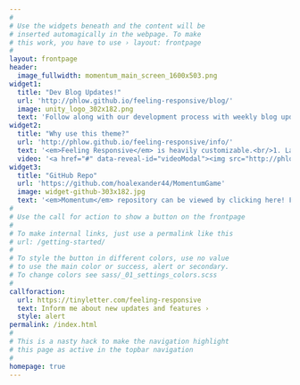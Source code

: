 ```yaml
---
#
# Use the widgets beneath and the content will be
# inserted automagically in the webpage. To make
# this work, you have to use › layout: frontpage
#
layout: frontpage
header:
  image_fullwidth: momentum_main_screen_1600x503.png
widget1:
  title: "Dev Blog Updates!"
  url: 'http://phlow.github.io/feeling-responsive/blog/'
  image: unity_logo_302x182.png
  text: 'Follow along with our development process with weekly blog updates from the developers of the game itself! Watch as the game development picks up <em>Momentum</em> and brings Hiro to life in his quest to save the world.'
widget2:
  title: "Why use this theme?"
  url: 'http://phlow.github.io/feeling-responsive/info/'
  text: '<em>Feeling Responsive</em> is heavily customizable.<br/>1. Language-Support :)<br/>2. Optimized for speed and it&#39;s responsive.<br/>3. Built on <a href="http://foundation.zurb.com/">Foundation Framework</a>.<br/>4. Seven different Headers.<br/>5. Customizable navigation, footer,...'
  video: '<a href="#" data-reveal-id="videoModal"><img src="http://phlow.github.io/feeling-responsive/images/start-video-feeling-responsive-302x182.jpg" width="302" height="182" alt=""/></a>'
widget3:
  title: "GitHub Repo"
  url: 'https://github.com/hoalexander44/MomentumGame'
  image: widget-github-303x182.jpg
  text: '<em>Momentum</em> repository can be viewed by clicking here! Follow along with the devs to get an idea of what this game looks like behind the scenes'
#
# Use the call for action to show a button on the frontpage
#
# To make internal links, just use a permalink like this
# url: /getting-started/
#
# To style the button in different colors, use no value
# to use the main color or success, alert or secondary.
# To change colors see sass/_01_settings_colors.scss
#
callforaction:
  url: https://tinyletter.com/feeling-responsive
  text: Inform me about new updates and features ›
  style: alert
permalink: /index.html
#
# This is a nasty hack to make the navigation highlight
# this page as active in the topbar navigation
#
homepage: true
---
```

